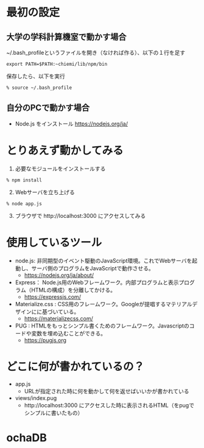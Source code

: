 # 最初の設定
## 大学の学科計算機室で動かす場合
 ~/.bash_profileというファイルを開き（なければ作る）、以下の１行を足す
 ```
 export PATH=$PATH:~chiemi/lib/npm/bin
 ```
 
 保存したら、以下を実行
 ```
 % source ~/.bash_profile
 ```

## 自分のPCで動かす場合
* Node.js をインストール https://nodejs.org/ja/

# とりあえず動かしてみる
 1. 必要なモジュールをインストールする
 ```
 % npm install
 ```
 2. Webサーバを立ち上げる
 ```
 % node app.js
 ```
 3. ブラウザで http://localhost:3000 にアクセスしてみる
 
# 使用しているツール
* node.js: 非同期型のイベント駆動のJavaScript環境。これでWebサーバを起動し、サーバ側のプログラムをJavaScriptで動作させる。
  * https://nodejs.org/ja/about/
* Express： Node.js用のWebフレームワーク。内部プログラムと表示プログラム（HTMLの構成）を分離してかける。
  * https://expressjs.com/
* Materialize.css : CSS用のフレームワーク。Googleが提唱するマテリアルデザインにに基づいている。
  * https://materializecss.com/
* PUG : HTMLをもっとシンプル書くためのフレームワーク。Javascriptのコードや変数を埋め込むことができる。
  * https://pugjs.org


# どこに何が書かれているの？
* app.js
  * URLが指定された時に何を動かして何を返せばいいかが書かれている
* views/index.pug
  * http://localhost:3000 にアクセスした時に表示されるHTML（をpugでシンプルに書いたもの）
# ochaDB

